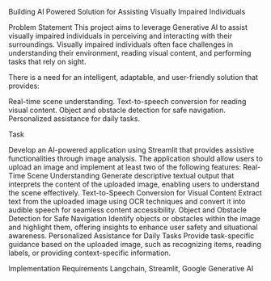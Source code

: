 Building AI Powered Solution for Assisting Visually Impaired Individuals

Problem Statement
This project aims to leverage Generative AI to assist visually impaired individuals in perceiving and interacting with their surroundings.
Visually impaired individuals often face challenges in understanding their environment, reading visual content, and performing tasks that rely on sight.

There is a need for an intelligent, adaptable, and user-friendly solution that provides:

Real-time scene understanding.
Text-to-speech conversion for reading visual content.
Object and obstacle detection for safe navigation.
Personalized assistance for daily tasks.

Task

Develop an AI-powered application using Streamlit that provides assistive functionalities through image analysis. The application should allow users to upload an image and implement at least two of the following features:
Real-Time Scene Understanding
Generate descriptive textual output that interprets the content of the uploaded image, enabling users to understand the scene effectively.
Text-to-Speech Conversion for Visual Content
Extract text from the uploaded image using OCR techniques and convert it into audible speech for seamless content accessibility.
Object and Obstacle Detection for Safe Navigation
Identify objects or obstacles within the image and highlight them, offering insights to enhance user safety and situational awareness.
Personalized Assistance for Daily Tasks
Provide task-specific guidance based on the uploaded image, such as recognizing items, reading labels, or providing context-specific information.

Implementation Requirements
Langchain, Streamlit, Google Generative AI


